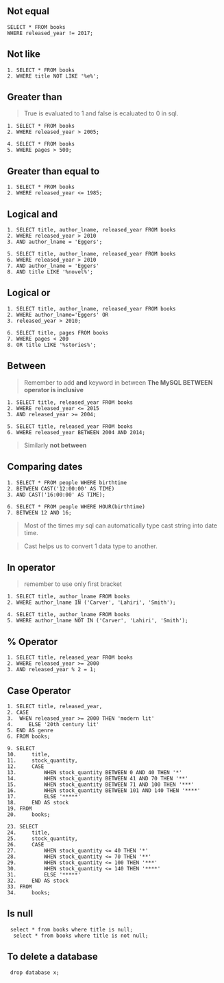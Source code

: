 ## Not equal

```
SELECT * FROM books
WHERE released_year != 2017;
```

## Not like

```
1. SELECT * FROM books
2. WHERE title NOT LIKE '%e%';
```
## Greater than

> True is evaluated to 1 and false is ecaluated to 0 in sql. 

```
1. SELECT * FROM books
2. WHERE released_year > 2005;

4. SELECT * FROM books
5. WHERE pages > 500;
```
## Greater than equal to

```
1. SELECT * FROM books
2. WHERE released_year <= 1985;
```
## Logical and

```
1. SELECT title, author_lname, released_year FROM books
2. WHERE released_year > 2010
3. AND author_lname = 'Eggers';

5. SELECT title, author_lname, released_year FROM books
6. WHERE released_year > 2010
7. AND author_lname = 'Eggers'
8. AND title LIKE '%novel%';
```
## Logical or

```
1. SELECT title, author_lname, released_year FROM books
2. WHERE author_lname='Eggers' OR
3. released_year > 2010;

6. SELECT title, pages FROM books
7. WHERE pages < 200
8. OR title LIKE '%stories%';
```
## Between

> Remember to add **and** keyword in between
> **The MySQL BETWEEN operator is inclusive**

```
1. SELECT title, released_year FROM books
2. WHERE released_year <= 2015
3. AND released_year >= 2004;

5. SELECT title, released_year FROM books
6. WHERE released_year BETWEEN 2004 AND 2014;
```

> Similarly **not between**
## Comparing dates

```
1. SELECT * FROM people WHERE birthtime
2. BETWEEN CAST('12:00:00' AS TIME)
3. AND CAST('16:00:00' AS TIME);

6. SELECT * FROM people WHERE HOUR(birthtime)
7. BETWEEN 12 AND 16;
```

> Most of the times my sql can automatically type cast string into date time.

> Cast helps us to convert 1 data type to another.

## In operator

> remember to use only first bracket

```
1. SELECT title, author_lname FROM books
2. WHERE author_lname IN ('Carver', 'Lahiri', 'Smith');

4. SELECT title, author_lname FROM books
5. WHERE author_lname NOT IN ('Carver', 'Lahiri', 'Smith');
```


## % Operator
```
1. SELECT title, released_year FROM books
2. WHERE released_year >= 2000
3. AND released_year % 2 = 1;
```


## Case Operator
```
1. SELECT title, released_year,
2. CASE
3. 	WHEN released_year >= 2000 THEN 'modern lit'
4.     ELSE '20th century lit' 
5. END AS genre
6. FROM books;

9. SELECT 
10.     title,
11.     stock_quantity,
12.     CASE
13.         WHEN stock_quantity BETWEEN 0 AND 40 THEN '*'
14.         WHEN stock_quantity BETWEEN 41 AND 70 THEN '**'
15.         WHEN stock_quantity BETWEEN 71 AND 100 THEN '***'
16.         WHEN stock_quantity BETWEEN 101 AND 140 THEN '****'
17.         ELSE '*****'
18.     END AS stock
19. FROM
20.     books;

23. SELECT 
24.     title,
25.     stock_quantity,
26.     CASE
27.         WHEN stock_quantity <= 40 THEN '*'
28.         WHEN stock_quantity <= 70 THEN '**'
29.         WHEN stock_quantity <= 100 THEN '***'
30.         WHEN stock_quantity <= 140 THEN '****'
31.         ELSE '*****'
32.     END AS stock
33. FROM
34.     books;
```
## Is null
```
 select * from books where title is null;
  select * from books where title is not null;
```

## To delete a database

```
 drop database x;
```

